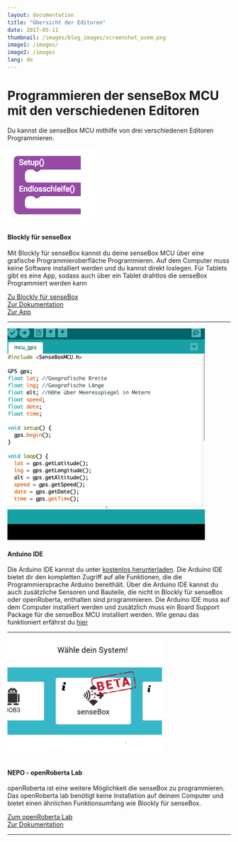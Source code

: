 ```yaml
---
layout: documentation
title: "Übersicht der Editoren"
date: 2017-05-11
thumbnail: /images/blog_images/screenshot_osem.png
image1: /images/
image2: /images
lang: de
---
```

Programmieren der senseBox MCU mit den verschiedenen Editoren
============

Du kannst die senseBox MCU mithilfe von drei verschiedenen Editoren Programmieren. 

 <div class="media">
                    <div class="media-left">
                      <a href="#">
                        <img class="media-object media-go-image" src="/images/blockly_de.png" alt="...">
                      </a>
                    </div>
                    <div class="media-body">
                      <h4 class="media-heading">Blockly für senseBox</h4>
                      <p>Mit Blockly für senseBox kannst du deine senseBox MCU über eine grafische Programmieroberfläche Programmieren. Auf dem Computer muss keine Software installiert werden und du kannst direkt loslegen. Für Tablets gibt es eine App, sodass auch über ein Tablet drahtlos die senseBox Programmiert werden kann</p>
                      <div class="row">
                          <div class="col-md-4">
                            <a class="btn" href="https://blockly.sensebox.de/ardublockly/?board=sensebox-mcu" target="_blank" role="button">Zu Blockly für senseBox</a> 
                          </div>
                          <div class="col-md-4">
                                <a class="btn" href="https://sensebox.github.io/books-v2/blockly/de/" target="_blank" role="button">Zur Dokumentation</a> 
                          </div>
                           <div class="col-md-4">
                                <a class="btn" href="https://sensebox.github.io/books-v2/blockly/de/" target="_blank" role="button">Zur App</a> 
                          </div>
                      </div>
                    </div>
                <hr>        
            <div class="media">        
                    <div class="media-left">
                            <a href="#">
                              <img class="media-object media-go-image" src="/images/go/edu/arduino.png" alt="...">
                            </a>
                          </div>
                          <div class="media-body">
                            <h4 class="media-heading">Arduino IDE</h4>
                             <p>Die Arduino IDE kannst du unter <a href="https://arduino.cc/downloads">kostenlos herunterladen</a>. Die Arduino IDE bietet dir den kompletten Zugriff auf alle Funktionen, die die Programmiersprache Arduino bereithält. Über die Arduino IDE kannst du auch zusätzliche Sensoren und Bauteile, die nicht in Blockly für senseBox oder openRoberta, enthalten sind programmieren. Die Arduino IDE muss auf dem Computer installiert werden und zusätzlich muss ein Board Support Package für die senseBox MCU installiert werden. Wie genau das funktioniert erfährst du <a href="/">hier</a></p>
                          </div>
            </div>
            <hr>
            <div class="media">        
                    <div class="media-left">
                            <a href="#">
                              <img class="media-object media-go-image" src="/images/go/edu/nepo.png" alt="...">
                            </a>
                          </div>
                          <div class="media-body">
                            <h4 class="media-heading">NEPO - openRoberta Lab</h4>
                            <p>openRoberta ist eine weitere Möglichkeit die senseBox zu programmieren. Das openRoberta lab benötigt keine Installation auf deinem Computer und bietet einen ähnlichen Funktionsumfang wie Blockly für senseBox.</p>
                             <div class="row">
                          <div class="col-md-4">
                            <a class="btn" href="https://lab.obenRoberta.org" target="_blank" role="button">Zum openRoberta Lab</a> 
                          </div>
                          <div class="col-md-4">
                                <a class="btn" href="https://sensebox.github.io/books-v2/blockly/de/" target="_blank" role="button">Zur Dokumentation</a> 
                              </div>
                      </div>
            </div>
            <hr>
</div> 

